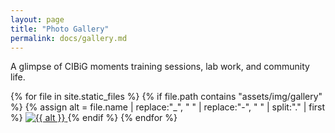 ```yaml
---
layout: page
title: "Photo Gallery"
permalink: docs/gallery.md
---
```

A glimpse of CIBiG moments  training sessions, lab work, and community life.

{% for file in site.static_files %}
  {% if file.path contains "assets/img/gallery" %}
    {% assign alt = file.name | replace:"_", " " | replace:"-", " " | split:"." | first %}
    <a href="{{ file.path | relative_url }}" class="gallery-item">
      <img src="{{ file.path | relative_url }}" alt="{{ alt }}" loading="lazy" />
    </a>
  {% endif %}
{% endfor %}

